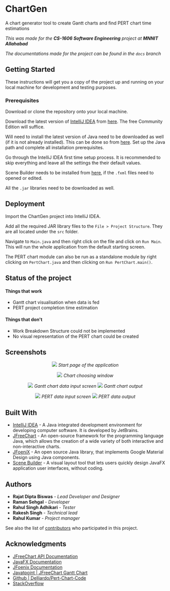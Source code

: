 # ChartGen
A chart generator tool to create Gantt charts and find PERT chart time estimations

*This was made for the **CS-1606 Software Engineering** project at **MNNIT Allahabad***

*The documentations made for the project can be found in the `docs` branch*


## Getting Started

These instructions will get you a copy of the project up and running on your local machine for development and testing purposes.

### Prerequisites

Download or clone the repository onto your local machine.

Download the latest version of [IntelliJ IDEA](https://www.jetbrains.com/idea/) from [here](https://www.jetbrains.com/idea/download). The free Community Edition will suffice.

Will need to install the latest version of Java need to be downloaded as well (if it is not already installed). This can be done so from [here](https://www.java.com/en/download/). Set up the Java path and complete all installation prerequisites. 

Go through the IntelliJ IDEA first time setup process. It is recommended to skip everything and leave all the settings the their default values.

Scene Builder needs to be installed from [here](https://gluonhq.com/products/scene-builder/), if the `.fxml` files need to opened or edited.

All the `.jar` libraries need to be downloaded as well.

## Deployment

Import the ChartGen project into IntelliJ IDEA.

Add all the required JAR library files to the `File > Project Structure`. They are all located under the `src` folder.

Navigate to `Main.java` and then right click on the file and click on `Run Main`. This will run the whole application from the default starting screen.

The PERT chart module can also be run as a standalone module by right clicking on `PertChart.java` and then clicking on `Run PertChart.main()`.

## Status of the project

#### Things that work
* Gantt chart visualisation when data is fed
* PERT project completion time estimation

#### Things that don't
* Work Breakdown Structure could not be implemented
* No visual representation of the PERT chart could be created

## Screenshots

<p align="center">
  <img src="https://github.com/rajatdiptabiswas/chart-generator-java/blob/screenshots/start.png">
  <em> Start page of the application </em>
</p>
<p align="center">
  <img src="https://github.com/rajatdiptabiswas/chart-generator-java/blob/screenshots/chart-choose.png">
  <em> Chart choosing window </em>
</p>
<p align="center">
  <img src="https://github.com/rajatdiptabiswas/chart-generator-java/blob/screenshots/gantt-1-in.png">
  <em> Gantt chart data input screen </em>
  <img src="https://github.com/rajatdiptabiswas/chart-generator-java/blob/screenshots/gantt-1-out.png">
  <em> Gantt chart output </em>
</p>
<p align="center">
  <img src="https://github.com/rajatdiptabiswas/chart-generator-java/blob/screenshots/pert-2-in.png">
  <em> PERT data input screen </em>
  <img src="https://github.com/rajatdiptabiswas/chart-generator-java/blob/screenshots/pert-2-out.png">
  <em> PERT data output </em>
</p>


## Built With

* [IntelliJ IDEA](https://www.jetbrains.com/idea/) - A Java integrated development environment for developing computer software. It is developed by JetBrains.
* [JFreeChart](www.jfree.org/jfreechart/) - An open-source framework for the programming language Java, which allows the creation of a wide variety of both interactive and non-interactive charts.
* [JFoeniX](http://www.jfoenix.com) - An open source Java library, that implements Google Material Design using Java components.
* [Scene Builder](https://gluonhq.com/products/scene-builder/) - A visual layout tool that lets users quickly design JavaFX application user interfaces, without coding.



## Authors

* **Rajat Dipta Biswas** - *Lead Developer and Designer*
* **Raman Sehgal** - *Developer*
* **Rahul Singh Adhikari** - *Tester*
* **Rakesh Singh** - *Technical lead*
* **Rahul Kumar** - *Project manager*

See also the list of [contributors](https://github.com/rajatdiptabiswas/chart-generator-java/contributors) who participated in this project.


## Acknowledgments

* [JFreeChart API Documentation](http://www.jfree.org/jfreechart/api/javadoc/index.html)
* [JavaFX Documentation](https://docs.oracle.com/javafx/2/)
* [JFoenix Documentation](http://jfoenix.com/documentation.html)
* [Javatpoint | JFreeChart Gantt Chart](https://www.javatpoint.com/jfreechart-gantt-chart)
* [Github | Delliardo/Pert-Chart-Code](https://github.com/Delliardo/Pert-Chart-Code)
* [StackOverflow](https://stackoverflow.com)
